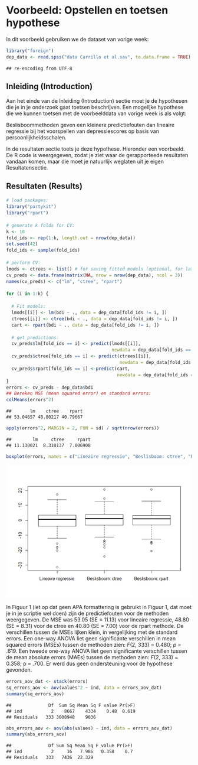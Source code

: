 Voorbeeld: Opstellen en toetsen hypothese
=========================================

In dit voorbeeld gebruiken we de dataset van vorige week:

``` r
library("foreign")
dep_data <- read.spss("data Carrillo et al.sav", to.data.frame = TRUE)
```

    ## re-encoding from UTF-8

Inleiding (Introduction)
------------------------

Aan het einde van de Inleiding (Introduction) sectie moet je de hypothesen die je in je onderzoek gaat toetsen beschrijven. Een mogelijke hypothese die we kunnen toetsen met de voorbeelddata van vorige week is als volgt:

Beslisboommethoden geven een kleinere predictiefouten dan lineaire regressie bij het voorspellen van depressiescores op basis van persoonlijkheidsschalen.

In de resultaten sectie toets je deze hypothese. Hieronder een voorbeeld. De R code is weergegeven, zodat je ziet waar de gerapporteede resultaten vandaan komen, maar die moet je natuurlijk weglaten uit je eigen Resultatensectie.

Resultaten (Results)
--------------------

``` r
# load packages:
library("partykit")
library("rpart")

# generate k folds for CV:
k <- 10
fold_ids <- rep(1:k, length.out = nrow(dep_data))
set.seed(42)
fold_ids <- sample(fold_ids)

# perform CV:
lmods <- ctrees <- list() # for saving fitted models (optional, for later use)
cv_preds <- data.frame(matrix(NA, nrow = nrow(dep_data), ncol = 3))
names(cv_preds) <- c("lm", "ctree", "rpart")

for (i in 1:k) {
  
  # Fit models: 
  lmods[[i]] <- lm(bdi ~ ., data = dep_data[fold_ids != i, ])
  ctrees[[i]] <- ctree(bdi ~ ., data = dep_data[fold_ids != i, ])
  cart <- rpart(bdi ~ ., data = dep_data[fold_ids != i, ])
  
  # get predictions:
  cv_preds$lm[fold_ids == i] <- predict(lmods[[i]], 
                                        newdata = dep_data[fold_ids == i,])
  cv_preds$ctree[fold_ids == i] <- predict(ctrees[[i]], 
                                           newdata = dep_data[fold_ids == i,])
  cv_preds$rpart[fold_ids == i] <-predict(cart, 
                                          newdata = dep_data[fold_ids == i,])
}
errors <- cv_preds - dep_data$bdi
## Bereken MSE (mean squared error) en standard errors:
colMeans(errors^2)
```

    ##       lm    ctree    rpart 
    ## 53.04657 48.80217 40.79667

``` r
apply(errors^2, MARGIN = 2, FUN = sd) / sqrt(nrow(errors))
```

    ##        lm     ctree     rpart 
    ## 11.130021  8.310137  7.006908

``` r
boxplot(errors, names = c("Lineaire regressie", "Beslisboom: ctree", "Beslisboom: rpart"))
```

![Figuur 1. Boxplots van predictiefouten per methode.](README_files/figure-markdown_github/unnamed-chunk-3-1.png)

In Figuur 1 (let op dat geen APA formattering is gebruikt in Figuur 1, dat moet je in je scriptie wel doen) zijn de predictiefouten voor de methoden weergegeven. De MSE was 53.05 (SE = 11.13) voor lineaire regressie, 48.80 (SE = 8.31) voor de ctree en 40.80 (SE = 7.00) voor de rpart methode. De verschillen tussen de MSEs lijken klein, in vergelijking met de standard errors. Een one-way ANOVA liet geen significante verschillen in mean squared errors (MSEs) tussen de methoden zien: *F*(2, 333) = 0.480; *p* = .619. Een tweede one-way ANOVA liet geen significante verschillen tussen de mean absolute errors (MAEs) tussen de methoden zien: *F*(2, 333) = 0.358; p = .700. Er werd dus geen ondersteuning voor de hypothese gevonden.

``` r
errors_aov_dat <- stack(errors)
sq_errors_aov <- aov(values^2 ~ ind, data = errors_aov_dat)
summary(sq_errors_aov)
```

    ##              Df  Sum Sq Mean Sq F value Pr(>F)
    ## ind           2    8667    4334    0.48  0.619
    ## Residuals   333 3008948    9036

``` r
abs_errors_aov <- aov(abs(values) ~ ind, data = errors_aov_dat)
summary(abs_errors_aov)
```

    ##              Df Sum Sq Mean Sq F value Pr(>F)
    ## ind           2     16   7.986   0.358    0.7
    ## Residuals   333   7436  22.329
